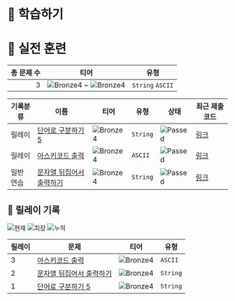 # 📖 학습하기

# 🥇 실전 훈련
|총 문제 수|티어|유형|
|---:|---|---|
|3|![Bronze4][b4] ~ ![Bronze4][b4]|`String` `ASCII`|

|기록분류|이름|티어|유형|상태|최근 제출 코드|
|---|---|---|---|---|---|
|릴레이|[단어로 구분하기 5](https://www.codetree.ai/training-field/search/problems/separate-words-with-words-5)|![Bronze4][b4]|`String`|![Passed][passed]|[링크](https://github.com/minimimin/codetree-TILs/blob/main/240711/%EB%8B%A8%EC%96%B4%EB%A1%9C%20%EA%B5%AC%EB%B6%84%ED%95%98%EA%B8%B0%205/separate-words-with-words-5.py)|
|릴레이|[아스키코드 출력](https://www.codetree.ai/training-field/search/problems/print-ascii)|![Bronze4][b4]|`ASCII`|![Passed][passed]|[링크](https://github.com/minimimin/codetree-TILs/blob/main/240711/%EC%95%84%EC%8A%A4%ED%82%A4%EC%BD%94%EB%93%9C%20%EC%B6%9C%EB%A0%A5/print-ascii.py)|
|일반 연습|[문자열 뒤집어서 출력하기](https://www.codetree.ai/training-field/search/problems/to-output-string-upside-down)|![Bronze4][b4]|`String`|![Passed][passed]|[링크](https://github.com/minimimin/codetree-TILs/blob/main/240711/%EB%AC%B8%EC%9E%90%EC%97%B4%20%EB%92%A4%EC%A7%91%EC%96%B4%EC%84%9C%20%EC%B6%9C%EB%A0%A5%ED%95%98%EA%B8%B0/to-output-string-upside-down.py)|


## 🏃 릴레이 기록
![현재](https://img.shields.io/badge/현재_릴레이-3-%235cb85c.svg?for-the-badge)
![최장](https://img.shields.io/badge/최장_릴레이-3-%23E34F26.svg?for-the-badge)
![누적](https://img.shields.io/badge/누적_릴레이-3-%2300599C.svg?for-the-badge)

|릴레이|문제|티어|유형|
|---|---|---|---|
|3|[아스키코드 출력](https://www.codetree.ai/training-field/search/problems/print-ascii)|![Bronze4][b4]|`ASCII`|
|2|[문자열 뒤집어서 출력하기](https://www.codetree.ai/training-field/search/problems/to-output-string-upside-down)|![Bronze4][b4]|`String`|
|1|[단어로 구분하기 5](https://www.codetree.ai/training-field/search/problems/separate-words-with-words-5)|![Bronze4][b4]|`String`|










[b5]: https://img.shields.io/badge/Bronze_5-%235D3E31.svg
[b4]: https://img.shields.io/badge/Bronze_4-%235D3E31.svg
[b3]: https://img.shields.io/badge/Bronze_3-%235D3E31.svg
[b2]: https://img.shields.io/badge/Bronze_2-%235D3E31.svg
[b1]: https://img.shields.io/badge/Bronze_1-%235D3E31.svg
[s5]: https://img.shields.io/badge/Silver_5-%23394960.svg
[s4]: https://img.shields.io/badge/Silver_4-%23394960.svg
[s3]: https://img.shields.io/badge/Silver_3-%23394960.svg
[s2]: https://img.shields.io/badge/Silver_2-%23394960.svg
[s1]: https://img.shields.io/badge/Silver_1-%23394960.svg
[g5]: https://img.shields.io/badge/Gold_5-%23FFC433.svg
[g4]: https://img.shields.io/badge/Gold_4-%23FFC433.svg
[g3]: https://img.shields.io/badge/Gold_3-%23FFC433.svg
[g2]: https://img.shields.io/badge/Gold_2-%23FFC433.svg
[g1]: https://img.shields.io/badge/Gold_1-%23FFC433.svg
[p5]: https://img.shields.io/badge/Platinum_5-%2376DDD8.svg
[p4]: https://img.shields.io/badge/Platinum_4-%2376DDD8.svg
[p3]: https://img.shields.io/badge/Platinum_3-%2376DDD8.svg
[p2]: https://img.shields.io/badge/Platinum_2-%2376DDD8.svg
[p1]: https://img.shields.io/badge/Platinum_1-%2376DDD8.svg
[passed]: https://img.shields.io/badge/Passed-%23009D27.svg
[failed]: https://img.shields.io/badge/Failed-%23D24D57.svg
[easy]: https://img.shields.io/badge/쉬움-%235cb85c.svg?for-the-badge
[medium]: https://img.shields.io/badge/보통-%23FFC433.svg?for-the-badge
[hard]: https://img.shields.io/badge/어려움-%23D24D57.svg?for-the-badge